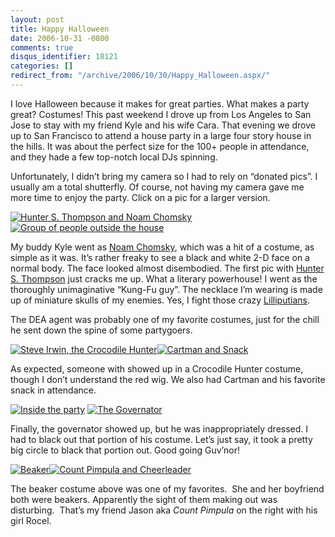```yaml
---
layout: post
title: Happy Halloween
date: 2006-10-31 -0800
comments: true
disqus_identifier: 18121
categories: []
redirect_from: "/archive/2006/10/30/Happy_Halloween.aspx/"
---
```


I love Halloween because it makes for great parties. What makes a party
great? Costumes! This past weekend I drove up from Los Angeles to San
Jose to stay with my friend Kyle and his wife Cara. That evening we
drove up to San Francisco to attend a house party in a large four story
house in the hills. It was about the perfect size for the 100+ people in
attendance, and they hade a few top-notch local DJs spinning.

Unfortunately, I didn’t bring my camera so I had to rely on “donated
pics”. I usually am a total shutterfly. Of course, not having my camera
gave me more time to enjoy the party. Click on a pic for a larger
version.

[![Hunter S. Thompson and Noam
Chomsky](http://haacked.com/images/haacked_com/WindowsLiveWriter/HappyHalloween_B888/DSCN8869.jpg)](http://haacked.com/images/haacked_com/WindowsLiveWriter/HappyHalloween_B888/DSCN88691.jpg)
[![Group of people outside the
house](http://haacked.com/images/haacked_com/WindowsLiveWriter/HappyHalloween_B888/DSCN8876_edited_thumb.jpg)](http://haacked.com/images/haacked_com/WindowsLiveWriter/HappyHalloween_B888/DSCN8876_edited2.jpg)

My buddy Kyle went as [Noam
Chomsky](http://en.wikipedia.org/wiki/Noam_chomsky "Noam Chomsky on Wikipedia"),
which was a hit of a costume, as simple as it was. It’s rather freaky to
see a black and white 2-D face on a normal body. The face looked almost
disembodied. The first pic with [Hunter S.
Thompson](http://en.wikipedia.org/wiki/Hunter_Thompson "Hunter S. Thompson on Wikipedia")
just cracks me up. What a literary powerhouse! I went as the thoroughly
unimaginative “Kung-Fu guy”. The necklace I’m wearing is made up of
miniature skulls of my enemies. Yes, I fight those crazy
[Lilliputians](http://en.wikipedia.org/wiki/Gulliver’s_Travels "Gulliver’s Travels on Wikipedia.").

The DEA agent was probably one of my favorite costumes, just for the
chill he sent down the spine of some partygoers.

[![Steve Irwin, the Crocodile
Hunter](http://haacked.com/images/haacked_com/WindowsLiveWriter/HappyHalloween_B888/DSCN8878.jpg)](http://haacked.com/images/haacked_com/WindowsLiveWriter/HappyHalloween_B888/DSCN88781.jpg)[![Cartman
and
Snack](http://haacked.com/images/haacked_com/WindowsLiveWriter/HappyHalloween_B888/DSCN88703.jpg)](http://haacked.com/images/haacked_com/WindowsLiveWriter/HappyHalloween_B888/DSCN88704.jpg)

As expected, someone with showed up in a Crocodile Hunter costume,
though I don’t understand the red wig. We also had Cartman and his
favorite snack in attendance.

[![Inside the
party](http://haacked.com/images/haacked_com/WindowsLiveWriter/HappyHalloween_B888/DSCN8915_thumb1.jpg)](http://haacked.com/images/haacked_com/WindowsLiveWriter/HappyHalloween_B888/DSCN89156.jpg)
[![The
Governator](http://haacked.com/images/haacked_com/WindowsLiveWriter/HappyHalloween_B888/DSCN89203.jpg)](http://haacked.com/images/haacked_com/WindowsLiveWriter/HappyHalloween_B888/DSCN89204.jpg)

Finally, the governator showed up, but he was inappropriately dressed. I
had to black out that portion of his costume. Let’s just say, it took a
pretty big circle to black that portion out. Good going Guv’nor!

[![Beaker](http://haacked.com/images/haacked_com/WindowsLiveWriter/HappyHalloween_B888/image.xga.023%5B7%5D.jpg)](http://haacked.com/images/haacked_com/WindowsLiveWriter/HappyHalloween_B888/image.xga.023%5B8%5D.jpg)[![Count
Pimpula and
Cheerleader](http://haacked.com/images/haacked_com/WindowsLiveWriter/HappyHalloween_B888/image.xga.008%5B2%5D.jpg)](http://haacked.com/images/haacked_com/WindowsLiveWriter/HappyHalloween_B888/image.xga.008%5B3%5D.jpg)

The beaker costume above was one of my favorites.  She and her boyfriend
both were beakers. Apparently the sight of them making out was
disturbing.  That’s my friend Jason aka *Count Pimpula* on the right
with his girl Rocel.

